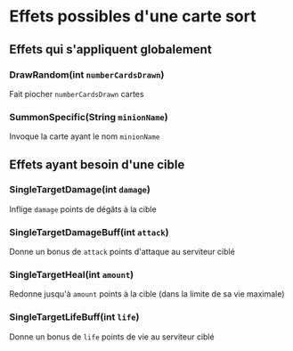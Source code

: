 # Effets possibles d'une carte sort

## Effets qui s'appliquent globalement

### DrawRandom(int `numberCardsDrawn`)
Fait piocher `numberCardsDrawn` cartes

### SummonSpecific(String `minionName`)
Invoque la carte ayant le nom `minionName`

## Effets ayant besoin d'une cible

### SingleTargetDamage(int `damage`)
Inflige `damage` points de dégâts à la cible

### SingleTargetDamageBuff(int `attack`)
Donne un bonus de `attack` points d'attaque au serviteur ciblé

### SingleTargetHeal(int `amount`)
Redonne jusqu'à `amount` points à la cible (dans la limite de sa vie maximale)

### SingleTargetLifeBuff(int `life`)
Donne un bonus de `life` points de vie au serviteur ciblé

